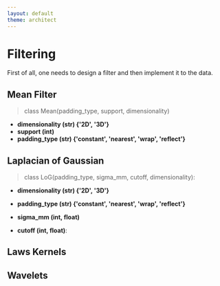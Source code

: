 ```yaml
---
layout: default
theme: architect
---
```


# Filtering

First of all, one needs to design a filter and then implement it to the data.

## Mean Filter
>class Mean(padding_type, support, dimensionality)

* **dimensionality (str) {'2D', '3D'}**
* **support (int)**
* **padding_type (str) {'constant', 'nearest', 'wrap', 'reflect'}**

## Laplacian of Gaussian

>class LoG(padding_type, sigma_mm, cutoff, dimensionality):

* **dimensionality (str) {'2D', '3D'}**
* **padding_type (str) {'constant', 'nearest', 'wrap', 'reflect'}**

* **sigma_mm (int, float)**

* **cutoff (int, float)**:

## Laws Kernels

## Wavelets
